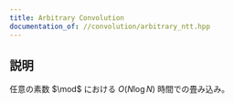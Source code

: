 ```yaml
---
title: Arbitrary Convolution
documentation_of: //convolution/arbitrary_ntt.hpp
---
```


## 説明

任意の素数 $\mod$ における $O(N\log N)$ 時間での畳み込み。
